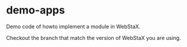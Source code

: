 # demo-apps
Demo code of howto implement a module in WebStaX.

Checkout the branch that match the version of WebStaX you are using.
